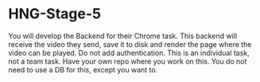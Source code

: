 # HNG-Stage-5
You will develop the Backend for their Chrome task. This backend will receive the video they send, save it to disk and render the page where the video can be played. Do not add authentication. This is an individual task, not a team task. Have your own repo where you work on this. You do not need to use a DB for this, except you want to.
